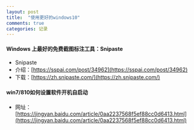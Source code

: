 ```yaml
---
layout: post
title:  "使用更好的windows10"
comments: true
categories: 记录
---
```


#### Windows 上最好的免费截图标注工具：Snipaste

* Snipaste
* 介绍：[https://sspai.com/post/34962](https://sspai.com/post/34962)
* 下载：[https://zh.snipaste.com/](https://zh.snipaste.com/)

#### win7/810如何设置软件开机自启动

* 网址：[https://jingyan.baidu.com/article/0aa2237568f5ef88cc0d6413.html](https://jingyan.baidu.com/article/0aa2237568f5ef88cc0d6413.html)
